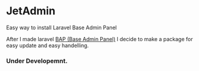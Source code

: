 # JetAdmin
Easy way to install Laravel Base Admin Panel

After I made laravel [BAP (Base Admin Panel)](https://github.com/alighasemzadeh/bap) I decide to make a package for easy update and easy handelling.

### Under Developemnt.
